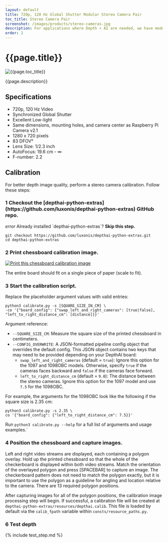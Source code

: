 ```yaml
---
layout: default
title: 720p, 120 Hz Global Shutter Modular Stereo Camera Pair
toc_title: Stereo Camera Pair
screenshot: /images/products/stereo-cameras.jpg
description: For applications where Depth + AI are needed, we have modular, high-frame-rate, excellent-depth-quality cameras which can be separated to a baseline of up to 12 inches (30.5 cm).
order: 2
---
```


# {{page.title}}

![{{page.toc_title}}]({{page.screenshot}})

{{page.description}}

## Specifications

* 720p, 120 Hz Video
* Synchronized Global Shutter
* Excellent Low-light
* Same dimensions, mounting holes, and camera center as Raspberry Pi Camera v2.1
* 1280 x 720 pixels
* 83 DFOV°
* Lens Size: 1/2.3 inch
* AutoFocus: 19.6 cm - ∞
* F-number: 2.2

## Calibration

For better depth image quality, perform a stereo camera calibration. Follow these steps:

<h3 class="step" data-toc-title="Install Python API" id="calibrate_install_api"><span>1</span> Checkout the [depthai-python-extras](https://github.com/luxonis/depthai-python-extras) GitHub repo.</h3>

<div class="alert alert-primary" role="alert">
<i class="material-icons">
error
</i>
  Already installed `depthai-python-extras`? <strong>Skip this step.</strong><br/>
</div>

```
git checkout https://github.com/luxonis/depthai-python-extras.git
cd depthai-python-extras
```

<h3 class="step" data-toc-title="Print Chessboard" id="print_chessboard"><span>2</span> Print chessboard calibration image.</h3>

[![Print this chessboard calibration image](https://raw.githubusercontent.com/luxonis/depthai-python-extras/master/resources/calibration-chess-board.png)](https://raw.githubusercontent.com/luxonis/depthai-python-extras/master/resources/calibration-chess-board.png)

The entire board should fit on a single piece of paper (scale to fit).

<h3 class="step" data-toc-title="Start Calibration Script" id="start_calibration_script"><span>3</span> Start the calibration script.</h3>

Replace the placeholder argument values with valid entries:

```
python3 calibrate.py -s [SQUARE_SIZE_IN_CM] \
-co '{"board_config": {"swap_left_and_right_cameras": [true|false], "left_to_right_distance_cm": [distance]}}'
```

Argument reference:

* `--SQUARE_SIZE_CM`: Measure the square size of the printed chessboard in centimeters.
* `--CONFIG_OVERWRITE`: A JSON-formatted pipeline config object that overrides the default config. This JSON object contains two keys that may need to be provided depending on your DepthAI board:
    * `swap_left_and_right_cameras` (default = `true`): Ignore this option for the 1097 and 1098OBC models. Otherwise, specify `true` if the cameras faces backward and `false` if the cameras face forward.
    * `left_to_right_distance_cm` (default = `9.0`): The distance between the stereo cameras. Ignore this option for the 1097 model and use `7.5` for the 1098OBC.

For example, the arguments for the 1098OBC look like the following if the square size is 2.35 cm:
```
python3 calibrate.py -s 2.35 \
co '{"board_config": {"left_to_right_distance_cm": 7.5}}'
```

Run `python3 calibrate.py --help` for a full list of arguments and usage examples.`

<h3 class="step" data-toc-title="Capture images" id="capture_images"><span>4</span> Position the chessboard and capture images.</h3>

Left and right video streams are displayed, each containing a polygon overlay. Hold up the printed chessboard so that the whole of the checkerboard is displayed within both video streams. Match the orientation of the overlayed polygon and press [SPACEBAR] to capture an image. The checkerboard pattern does not need to match the polygon exactly, but it is important to use the polygon as a guideline for angling and location relative to the camera. There are 13 required polygon positions.

After capturing images for all of the polygon positions, the calibration image processing step will begin. If successful, a calibration file will be created at `depthai-python-extras/resources/depthai.calib`. This file is loaded by default via the `calib_fpath` variable within `consts/resource_paths.py`.

<h3 class="step" id="test_depth"><span>6</span> Test depth</h3>

{% include test_step.md %}
